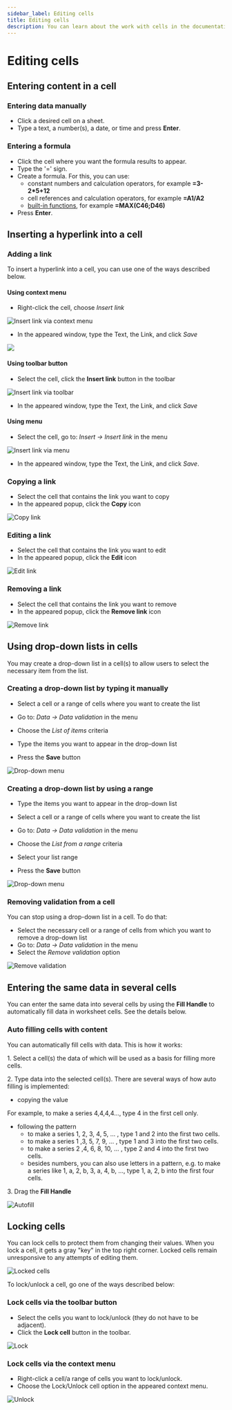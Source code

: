 ```yaml
---
sidebar_label: Editing cells
title: Editing cells
description: You can learn about the work with cells in the documentation of the DHTMLX JavaScript Spreadsheet library. Browse developer guides and API reference, try out code examples and live demos, and download a free 30-day evaluation version of DHTMLX Spreadsheet.
---
```


# Editing cells

## Entering content in a cell

### Entering data manually

- Click a desired cell on a sheet.
- Type a text, a number(s), a date, or time and press **Enter**.

### Entering a formula

- Click the cell where you want the formula results to appear.
- Type the '=' sign.
- Create a formula. For this, you can use:
    - constant numbers and calculation operators, for example **=3-2*5+12**
    - cell references and calculation operators, for example **=A1/A2**
    - [built-in functions](../functions/), for example **=MAX(C46;D46)**
- Press **Enter**.

## Inserting a hyperlink into a cell

### Adding a link

To insert a hyperlink into a cell, you can use one of the ways described below.

#### Using context menu

- Right-click the cell, choose *Insert link*

![Insert link via context menu](assets/link/via_context_menu.png)

- In the appeared window, type the Text, the Link, and click *Save*

![](assets/link/popup_window.png)

#### Using toolbar button

- Select the cell, click the **Insert link** button in the toolbar

![Insert link via toolbar](assets/link/via_toolbar.png)

- In the appeared window, type the Text, the Link, and click *Save*

#### Using menu

- Select the cell, go to: *Insert -> Insert link* in the menu

![Insert link via menu](assets/link/via_menu.png)

- In the appeared window, type the Text, the Link, and click *Save*.

### Copying a link

- Select the cell that contains the link you want to copy
- In the appeared popup, click the **Copy** icon

![Copy link](assets/link/copy_link.png)

### Editing a link

- Select the cell that contains the link you want to edit
- In the appeared popup, click the **Edit** icon

![Edit link](assets/link/edit.png)

### Removing a link

- Select the cell that contains the link you want to remove
- In the appeared popup, click the **Remove link** icon

![Remove link](assets/link/remove_link.png)

## Using drop-down lists in cells

You may create a drop-down list in a cell(s) to allow users to select the necessary item from the list.

### Creating a drop-down list by typing it manually

- Select a cell or a range of cells where you want to create the list

- Go to: *Data -> Data validation* in the menu

- Choose the *List of items* criteria

- Type the items you want to appear in the drop-down list

- Press the **Save** button

![Drop-down menu](assets/select_editor.gif)

### Creating a drop-down list by using a range

- Type the items you want to appear in the drop-down list

- Select a cell or a range of cells where you want to create the list

- Go to: *Data -> Data validation* in the menu

- Choose the *List from a range* criteria

- Select your list range

- Press the **Save** button

![Drop-down menu](assets/select_editor2.gif)

### Removing validation from a cell

You can stop using a drop-down list in a cell. To do that:

- Select the necessary cell or a range of cells from which you want to remove a drop-down list
- Go to: *Data -> Data validation* in the menu
- Select the *Remove validation* option

![Remove validation](assets/remove_validation.png)

## Entering the same data in several cells

You can enter the same data into several cells by using the **Fill Handle** to automatically fill data in worksheet cells. See the details below.

### Auto filling cells with content

You can automatically fill cells with data.  This is how it works:

1\. Select a cell(s) the data of which will be used as a basis for filling more cells.

2\. Type data into the selected cell(s). There are several ways of how auto filling is implemented:

- copying the value

​For example, to make a series 4,4,4,4..., type 4 in the first cell only.

- following the pattern
    - to make a series 1, 2, 3, 4, 5, ... , type 1 and 2 into the first two cells.
    - to make a series 1 ,3, 5, 7, 9, ... , type 1 and 3 into the first two cells.
    - to make a series 2 ,4, 6, 8, 10, ... , type 2 and 4 into the first two cells.
    - besides numbers, you can also use letters in a pattern, e.g. to make a series like 1, a, 2, b, 3, a, 4, b, ..., type 1, a, 2, b into the first four cells.

3\. Drag the **Fill Handle**

![Autofill](assets/autofill.gif)

## Locking cells

You can lock cells to protect them from changing their values. When you lock a cell, it gets a gray "key" in the top right corner. Locked cells remain unresponsive to any attempts of editing them.

![Locked cells](assets/lockedcells.png)

To lock/unlock a cell, go one of the ways described below:

### Lock cells via the toolbar button

- Select the cells you want to lock/unlock (they do not have to be adjacent).
- Click the **Lock cell** button in the toolbar.

![Lock](assets/lock.png)

### Lock cells via the context menu

- Right-click a cell/a range of cells you want to lock/unlock.
- Choose the Lock/Unlock cell option in the appeared context menu.

![Unlock](assets/unlock.png)


